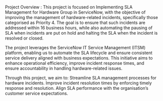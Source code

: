 Project Overview :
    This project is focused on Implementing SLA Management for Hardware Group in ServiceNow, with the objective of improving the management of hardware-related incidents, specifically those categorised as Priority 4. The goal is to ensure that such incidents are addressed within 16 business hours, while also automating the pausing of SLA when incidents are put on hold and halting the SLA when the incident is resolved or closed.
    
The project leverages the ServiceNow IT Service Management (ITSM) platform, enabling us to automate the SLA lifecycle and ensure consistent service delivery aligned with business expectations. This initiative aims to enhance operational efficiency, improve incident response times, and ensure accountability in handling hardware-related issues.
    
Through this project, we aim to:
    Streamline SLA management processes for hardware incidents.
    Improve incident resolution times by enforcing timely response and resolution.
    Align SLA performance with the organisation’s customer service expectations.
